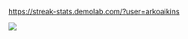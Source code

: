https://streak-stats.demolab.com/?user=arkoaikins

<p align="left" top="4"><img align="left" src='https://streak-stats.demolab.com/?user=arkoaikins'></p>